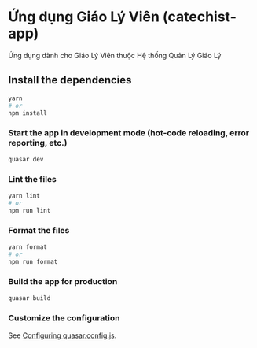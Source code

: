 # Ứng dụng Giáo Lý Viên (catechist-app)

Ứng dụng dành cho Giáo Lý Viên thuộc Hệ thống Quản Lý Giáo Lý

## Install the dependencies

```bash
yarn
# or
npm install
```

### Start the app in development mode (hot-code reloading, error reporting, etc.)

```bash
quasar dev
```

### Lint the files

```bash
yarn lint
# or
npm run lint
```

### Format the files

```bash
yarn format
# or
npm run format
```

### Build the app for production

```bash
quasar build
```

### Customize the configuration

See [Configuring quasar.config.js](https://v2.quasar.dev/quasar-cli-vite/quasar-config-js).
